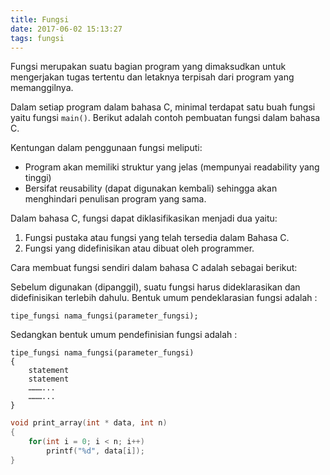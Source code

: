 ```yaml
---
title: Fungsi
date: 2017-06-02 15:13:27
tags: fungsi
---
```


Fungsi merupakan suatu bagian program yang dimaksudkan untuk mengerjakan tugas tertentu dan letaknya terpisah dari program yang memanggilnya.

Dalam setiap program dalam bahasa C, minimal terdapat satu buah fungsi yaitu fungsi `main()`. Berikut adalah contoh pembuatan fungsi dalam bahasa C.

Kentungan dalam penggunaan fungsi meliputi:

- Program akan memiliki struktur yang jelas (mempunyai readability yang tinggi)
- Bersifat reusability (dapat digunakan kembali) sehingga akan menghindari penulisan program yang sama.

Dalam bahasa C, fungsi dapat diklasifikasikan menjadi dua yaitu:

1. Fungsi pustaka atau fungsi yang telah tersedia dalam Bahasa C.
2. Fungsi yang didefinisikan atau dibuat oleh programmer.

Cara membuat fungsi sendiri dalam bahasa C adalah sebagai berikut:

Sebelum digunakan (dipanggil), suatu fungsi harus dideklarasikan dan didefinisikan terlebih dahulu. 
Bentuk umum pendeklarasian fungsi adalah :

```
tipe_fungsi nama_fungsi(parameter_fungsi);
```

Sedangkan bentuk umum pendefinisian fungsi adalah :

```
tipe_fungsi nama_fungsi(parameter_fungsi)
{ 
    statement
    statement
    ………...
    ………...
}
```



```c
void print_array(int * data, int n)
{
    for(int i = 0; i < n; i++)
        printf("%d", data[i]);
}
```